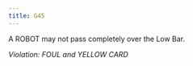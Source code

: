 ```yaml
---
title: G45
---
```

A ROBOT may not pass completely over the Low Bar.

_Violation: FOUL and YELLOW CARD_
